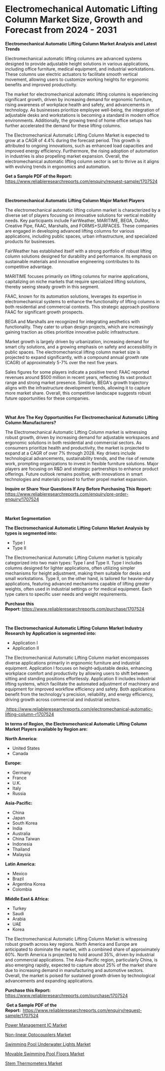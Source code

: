 <p><h1>Electromechanical Automatic Lifting Column Market Size, Growth and Forecast from 2024 - 2031</h1></p><p><strong>Electromechanical Automatic Lifting Column Market Analysis and Latest Trends</strong></p>
<p><p>Electromechanical automatic lifting columns are advanced systems designed to provide adjustable height solutions in various applications, including office furniture, medical equipment, and industrial workstations. These columns use electric actuators to facilitate smooth vertical movement, allowing users to customize working heights for ergonomic benefits and improved productivity. </p><p>The market for electromechanical automatic lifting columns is experiencing significant growth, driven by increasing demand for ergonomic furniture, rising awareness of workplace health and safety, and advancements in technology. As businesses prioritize employee well-being, the integration of adjustable desks and workstations is becoming a standard in modern office environments. Additionally, the growing trend of home office setups has further accelerated the demand for these lifting columns.</p><p>The Electromechanical Automatic Lifting Column Market is expected to grow at a CAGR of 4.4% during the forecast period. This growth is attributed to ongoing innovations, such as enhanced load capacities and improved energy efficiency. Furthermore, the rising adoption of automation in industries is also propelling market expansion. Overall, the electromechanical automatic lifting column sector is set to thrive as it aligns with evolving trends in ergonomics and automation.</p></p>
<p><strong>Get a Sample PDF of the Report:&nbsp;</strong> <a href="https://www.reliableresearchreports.com/enquiry/request-sample/1707524?utm_campaign=37&utm_medium=2&utm_source=Github&utm_content=ia&utm_term=17122024&utm_id=electromechanical-automatic-lifting-column">https://www.reliableresearchreports.com/enquiry/request-sample/1707524</a></p>
<p>&nbsp;</p>
<p><strong>Electromechanical Automatic Lifting Column Major Market Players</strong></p>
<p><p>The electromechanical automatic lifting column market is characterized by a diverse set of players focusing on innovative solutions for vertical mobility needs. Key participants include FairWeather, MARITIME, BEGA, DuMor, Creative Pipe, FAAC, Marshalls, and FORMS+SURFACES. These companies are engaged in developing advanced lifting columns for various applications, including public spaces, urban infrastructure, and specialized products for businesses.</p><p>FairWeather has established itself with a strong portfolio of robust lifting column solutions designed for durability and performance. Its emphasis on sustainable materials and innovative engineering contributes to its competitive advantage. </p><p>MARITIME focuses primarily on lifting columns for marine applications, capitalizing on niche markets that require specialized lifting solutions, thereby seeing steady growth in this segment. </p><p>FAAC, known for its automation solutions, leverages its expertise in electromechanical systems to enhance the functionality of lifting columns in both residential and commercial contexts. This strategic approach positions FAAC for significant growth prospects.</p><p>BEGA and Marshalls are recognized for integrating aesthetics with functionality. They cater to urban design projects, which are increasingly gaining traction as cities prioritize innovative public infrastructure. </p><p>Market growth is largely driven by urbanization, increasing demand for smart city solutions, and a growing emphasis on safety and accessibility in public spaces. The electromechanical lifting column market size is projected to expand significantly, with a compound annual growth rate (CAGR) of approximately 5-7% over the next five years.</p><p>Sales figures for some players indicate a positive trend: FAAC reported revenues around $500 million in recent years, reflecting its vast product range and strong market presence. Similarly, BEGA's growth trajectory aligns with the infrastructure development trends, allowing it to capture more market share. Overall, this competitive landscape suggests robust future opportunities for these companies.</p></p>
<p>&nbsp;</p>
<p><strong>What Are The Key Opportunities For Electromechanical Automatic Lifting Column Manufacturers?</strong></p>
<p><p>The Electromechanical Automatic Lifting Column market is witnessing robust growth, driven by increasing demand for adjustable workspaces and ergonomic solutions in both residential and commercial sectors. As consumers prioritize health and productivity, the market is projected to expand at a CAGR of over 7% through 2028. Key drivers include technological advancements, sustainability trends, and the rise of remote work, prompting organizations to invest in flexible furniture solutions. Major players are focusing on R&D and strategic partnerships to enhance product offerings. Future outlook remains positive, with innovations in smart technologies and materials poised to further propel market expansion.</p></p>
<p><strong>Inquire or Share Your Questions If Any Before Purchasing This Report:</strong> <a href="https://www.reliableresearchreports.com/enquiry/pre-order-enquiry/1707524?utm_campaign=37&utm_medium=2&utm_source=Github&utm_content=ia&utm_term=17122024&utm_id=electromechanical-automatic-lifting-column">https://www.reliableresearchreports.com/enquiry/pre-order-enquiry/1707524</a></p>
<p>&nbsp;</p>
<p><strong>Market Segmentation</strong></p>
<p><strong>The Electromechanical Automatic Lifting Column Market Analysis by types is segmented into:</strong></p>
<p><ul><li>Type I</li><li>Type II</li></ul></p>
<p><p>The Electromechanical Automatic Lifting Column market is typically categorized into two main types: Type I and Type II. Type I includes columns designed for lighter applications, often utilizing simpler mechanisms for height adjustment, making them suitable for desks and small workstations. Type II, on the other hand, is tailored for heavier-duty applications, featuring advanced mechanisms capable of lifting greater weights, often used in industrial settings or for medical equipment. Each type caters to specific user needs and weight requirements.</p></p>
<p><strong>Purchase this Report:&nbsp;</strong><a href="https://www.reliableresearchreports.com/purchase/1707524?utm_campaign=37&utm_medium=2&utm_source=Github&utm_content=ia&utm_term=17122024&utm_id=electromechanical-automatic-lifting-column">https://www.reliableresearchreports.com/purchase/1707524</a></p>
<p>&nbsp;</p>
<p><strong>The Electromechanical Automatic Lifting Column Market Industry Research by Application is segmented into:</strong></p>
<p><ul><li>Application I</li><li>Application II</li></ul></p>
<p><p>The Electromechanical Automatic Lifting Column market encompasses diverse applications primarily in ergonomic furniture and industrial equipment. Application I focuses on height-adjustable desks, enhancing workplace comfort and productivity by allowing users to shift between sitting and standing positions effortlessly. Application II includes industrial lifting systems, which facilitate the automated adjustment of machinery and equipment for improved workflow efficiency and safety. Both applications benefit from the technology's precision, reliability, and energy efficiency, driving growth across commercial and industrial sectors.</p></p>
<p><a href="https://www.reliableresearchreports.com/electromechanical-automatic-lifting-column-r1707524?utm_campaign=37&utm_medium=2&utm_source=Github&utm_content=ia&utm_term=17122024&utm_id=electromechanical-automatic-lifting-column">&nbsp;https://www.reliableresearchreports.com/electromechanical-automatic-lifting-column-r1707524</a></p>
<p><strong>In terms of Region, the Electromechanical Automatic Lifting Column Market Players available by Region are:</strong></p>
<p>
    <p> <strong> North America: </strong>
        <ul>
            <li>United States</li>
            <li>Canada</li>
        </ul>
        </p> 
    <p> <strong> Europe: </strong>
        <ul>
            <li>Germany</li>
            <li>France</li>
            <li>U.K.</li>
            <li>Italy</li>
            <li>Russia</li>
        </ul>
        </p> 
    <p> <strong> Asia-Pacific: </strong>
        <ul>
            <li>China</li>
            <li>Japan</li>
            <li>South Korea</li>
            <li>India</li>
            <li>Australia</li>
            <li>China Taiwan</li>
            <li>Indonesia</li>
            <li>Thailand</li>
            <li>Malaysia</li>
        </ul>
        </p> 
    <p> <strong> Latin America: </strong>
        <ul>
            <li>Mexico</li>
            <li>Brazil</li>
            <li>Argentina Korea</li>
            <li>Colombia</li>
        </ul>
        </p> 
    <p> <strong> Middle East & Africa: </strong>
        <ul>
            <li>Turkey</li>
            <li>Saudi</li>
            <li>Arabia</li>
            <li>UAE</li>
            <li>Korea</li>
        </ul>
    </p>
    </p>
<p><p>The Electromechanical Automatic Lifting Column Market is witnessing robust growth across key regions. North America and Europe are anticipated to dominate the market, with a combined share of approximately 60%. North America is projected to hold around 35%, driven by industrial and commercial applications. The Asia-Pacific region, particularly China, is also emerging rapidly, expected to capture about 25% of the market share due to increasing demand in manufacturing and automotive sectors. Overall, the market is poised for sustained growth driven by technological advancements and expanding applications.</p></p>
<p><strong>Purchase this Report: </strong><a href="https://www.reliableresearchreports.com/purchase/1707524?utm_campaign=37&utm_medium=2&utm_source=Github&utm_content=ia&utm_term=17122024&utm_id=electromechanical-automatic-lifting-column">https://www.reliableresearchreports.com/purchase/1707524</a></p>
<p>&nbsp;<strong>Get a Sample PDF of the Report:&nbsp;&nbsp;</strong><a href="https://www.reliableresearchreports.com/enquiry/request-sample/1707524?utm_campaign=37&utm_medium=2&utm_source=Github&utm_content=ia&utm_term=17122024&utm_id=electromechanical-automatic-lifting-column">https://www.reliableresearchreports.com/enquiry/request-sample/1707524</a></p>
<p><strong></strong></p>
<p><p><a href="https://github.com/joannesouthgate/Market-Research-Report-List-5/blob/main/power-management-ic-market.md?utm_campaign=37&utm_medium=2&utm_source=Github&utm_content=ia&utm_term=17122024&utm_id=electromechanical-automatic-lifting-column">Power Management IC Market</a></p><p><a href="https://github.com/sofayahoo2023/Market-Research-Report-List-6/blob/main/non-linear-optocouplers-market.md?utm_campaign=37&utm_medium=2&utm_source=Github&utm_content=ia&utm_term=17122024&utm_id=electromechanical-automatic-lifting-column">Non-linear Optocouplers Market</a></p><p><a href="https://www.linkedin.com/pulse/swimming-pool-underwater-lights-market-analysis-report-key-players-jfinf?utm_campaign=37&utm_medium=2&utm_source=Github&utm_content=ia&utm_term=17122024&utm_id=electromechanical-automatic-lifting-column">Swimming Pool Underwater Lights Market</a></p><p><a href="https://www.linkedin.com/pulse/comprehensive-analysis-movable-swimming-pool-floors-market-5xbof?utm_campaign=37&utm_medium=2&utm_source=Github&utm_content=ia&utm_term=17122024&utm_id=electromechanical-automatic-lifting-column">Movable Swimming Pool Floors Market</a></p><p><a href="https://www.linkedin.com/pulse/stem-thermometers-market-segmentation-applications-types-growth-lnupf?utm_campaign=37&utm_medium=2&utm_source=Github&utm_content=ia&utm_term=17122024&utm_id=electromechanical-automatic-lifting-column">Stem Thermometers Market</a></p></p>